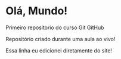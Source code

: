 # Olá, Mundo!
 Primeiro repositorio do curso Git GitHub

 Repositório criado durante uma aula ao vivo!

Essa linha eu edicionei diretamente do site!
